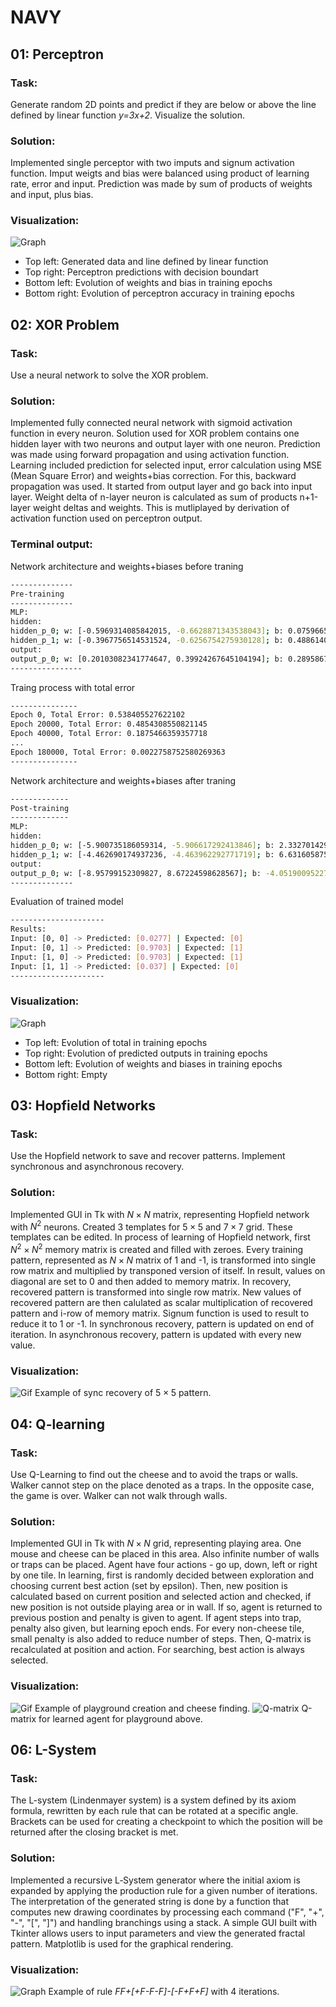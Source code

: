 # NAVY

## 01: Perceptron

### Task:

Generate random 2D points and predict if they are below or above the line defined by linear function _y=3x+2_. Visualize the solution.

### Solution:

Implemented single perceptor with two imputs and signum activation function. Imput weigts and bias were balanced using product of learning rate, error and input. Prediction was made by sum of products of weights and input, plus bias.

### Visualization:

![Graph](img/01.png)

- Top left: Generated data and line defined by linear function
- Top right: Perceptron predictions with decision boundart
- Bottom left: Evolution of weights and bias in training epochs
- Bottom right: Evolution of perceptron accuracy in training epochs

## 02: XOR Problem

### Task:

Use a neural network to solve the XOR problem.

### Solution:

Implemented fully connected neural network with sigmoid activation function in every neuron. Solution used for XOR problem contains one hidden layer with two neurons and output layer with one neuron. Prediction was made using forward propagation and using activation function. Learning included prediction for selected input, error calculation using MSE (Mean Square Error) and weights+bias correction. For this, backward propagation was used. It started from output layer and go back into input layer. Weight delta of n-layer neuron is calculated as sum of products n+1-layer weight deltas and weights. This is mutliplayed by derivation of activation function used on perceptron output.

### Terminal output:

Network architecture and weights+biases before traning

```bash
--------------
Pre-training
--------------
MLP:
hidden:
hidden_p_0; w: [-0.5969314085842015, -0.6628871343538043]; b: 0.07596656650268119
hidden_p_1; w: [-0.3967756514531524, -0.6256754275930128]; b: 0.48861402801188514
output:
output_p_0; w: [0.20103082341774647, 0.39924267645104194]; b: 0.2895867483744847
----------------
```

Traing process with total error

```bash
---------------
Epoch 0, Total Error: 0.538405527622102
Epoch 20000, Total Error: 0.4854308550821145
Epoch 40000, Total Error: 0.1875466359357718
...
Epoch 180000, Total Error: 0.0022758752580269363
---------------
```

Network architecture and weights+biases after traning

```bash
-------------
Post-training
-------------
MLP:
hidden:
hidden_p_0; w: [-5.900735186059314, -5.906617292413846]; b: 2.332701429610526
hidden_p_1; w: [-4.462690174937236, -4.463962292771719]; b: 6.631605875946858
output:
output_p_0; w: [-8.95799152309827, 8.67224598628567]; b: -4.05190095227655
--------------
```

Evaluation of trained model

```bash
---------------------
Results:
Input: [0, 0] -> Predicted: [0.0277] | Expected: [0]
Input: [0, 1] -> Predicted: [0.9703] | Expected: [1]
Input: [1, 0] -> Predicted: [0.9703] | Expected: [1]
Input: [1, 1] -> Predicted: [0.037] | Expected: [0]
---------------------
```

### Visualization:

![Graph](img/02.png)

- Top left: Evolution of total in training epochs
- Top right: Evolution of predicted outputs in training epochs
- Bottom left: Evolution of weights and biases in training epochs
- Bottom right: Empty

## 03: Hopfield Networks

### Task:

Use the Hopfield network to save and recover patterns. Implement synchronous and asynchronous recovery.

### Solution:

Implemented GUI in Tk with $N \times N$ matrix, representing Hopfield network with $N^2$ neurons. Created 3 templates for $5 \times 5$ and $7 \times 7$ grid. These templates can be edited. In process of learning of Hopfield network, first $N^2 \times N^2$ memory matrix is created and filled with zeroes. Every training pattern, represented as $N \times N$ matrix of 1 and -1, is transformed into single row matrix and multiplied by transponed version of itself. In result, values on diagonal are set to 0 and then added to memory matrix. In recovery, recovered pattern is transformed into single row matrix. New values of recovered pattern are then calulated as scalar multiplication of recovered pattern and i-row of memory matrix. Signum function is used to result to reduce it to 1 or -1. In synchronous recovery, pattern is updated on end of iteration. In asynchronous recovery, pattern is updated with every new value.

### Visualization:

![Gif](img/03.gif)
Example of sync recovery of $5 \times 5$ pattern.

## 04: Q-learning

### Task:

Use Q-Learning to find out the cheese and to avoid the traps or walls. Walker cannot step on the place denoted as a traps. In the opposite case, the game is over. Walker can not walk through walls.

### Solution:

Implemented GUI in Tk with $N \times N$ grid, representing playing area. One mouse and cheese can be placed in this area. Also infinite number of walls or traps can be placed. Agent have four actions - go up, down, left or right by one tile. In learning, first is randomly decided between exploration and choosing current best action (set by epsilon). Then, new position is calculated based on current position and selected action and checked, if new position is not outside playing area or in wall. If so, agent is returned to previous postion and penalty is given to agent. If agent steps into trap, penalty also given, but learning epoch ends. For every non-cheese tile, small penalty is also added to reduce number of steps. Then, Q-matrix is recalculated at position and action. For searching, best action is always selected.

### Visualization:

![Gif](img/04.gif)
Example of playground creation and cheese finding.
![Q-matrix](img/04.png)
Q-matrix for learned agent for playground above.

## 06: L-System

### Task:

The L-system (Lindenmayer system) is a system defined by its axiom formula, rewritten by
each rule that can be rotated at a specific angle. Brackets can be used for creating a
checkpoint to which the position will be returned after the closing bracket is met.

### Solution:

Implemented a recursive L‑System generator where the initial axiom is expanded by applying the production rule for a given number of iterations. The interpretation of the generated string is done by a function that computes new drawing coordinates by processing each command ("F", "+", "-", "[", "]") and handling branchings using a stack. A simple GUI built with Tkinter allows users to input parameters and view the generated fractal pattern. Matplotlib is used for the graphical rendering.

### Visualization:

![Graph](img/06.png)
Example of rule _FF+[+F-F-F]-[-F+F+F]_ with 4 iterations.
